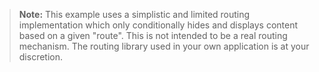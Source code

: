 > **Note:** This example uses a simplistic and limited routing implementation which only conditionally hides and displays content based on a given "route". This is not intended to be a real routing mechanism. The routing library used in your own application is at your discretion.